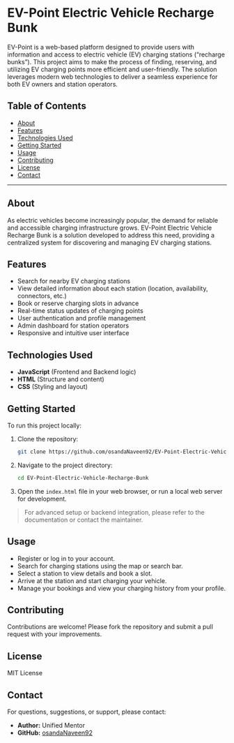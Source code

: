 # EV-Point Electric Vehicle Recharge Bunk

EV-Point is a web-based platform designed to provide users with information and access to electric vehicle (EV) charging stations (“recharge bunks”). This project aims to make the process of finding, reserving, and utilizing EV charging points more efficient and user-friendly. The solution leverages modern web technologies to deliver a seamless experience for both EV owners and station operators.

## Table of Contents
- [About](#about)
- [Features](#features)
- [Technologies Used](#technologies-used)
- [Getting Started](#getting-started)
- [Usage](#usage)
- [Contributing](#contributing)
- [License](#license)
- [Contact](#contact)

---

## About

As electric vehicles become increasingly popular, the demand for reliable and accessible charging infrastructure grows. EV-Point Electric Vehicle Recharge Bunk is a solution developed to address this need, providing a centralized system for discovering and managing EV charging stations.

## Features

- Search for nearby EV charging stations
- View detailed information about each station (location, availability, connectors, etc.)
- Book or reserve charging slots in advance
- Real-time status updates of charging points
- User authentication and profile management
- Admin dashboard for station operators
- Responsive and intuitive user interface

## Technologies Used

- **JavaScript** (Frontend and Backend logic)
- **HTML** (Structure and content)
- **CSS** (Styling and layout)

## Getting Started

To run this project locally:

1. Clone the repository:
   ```bash
   git clone https://github.com/osandaNaveen92/EV-Point-Electric-Vehicle-Recharge-Bunk.git
   ```
2. Navigate to the project directory:
   ```bash
   cd EV-Point-Electric-Vehicle-Recharge-Bunk
   ```
3. Open the `index.html` file in your web browser, or run a local web server for development.

> For advanced setup or backend integration, please refer to the documentation or contact the maintainer.

## Usage

- Register or log in to your account.
- Search for charging stations using the map or search bar.
- Select a station to view details and book a slot.
- Arrive at the station and start charging your vehicle.
- Manage your bookings and view your charging history from your profile.

## Contributing

Contributions are welcome! Please fork the repository and submit a pull request with your improvements.

## License

MIT License

## Contact

For questions, suggestions, or support, please contact:

- **Author:** Unified Mentor
- **GitHub:** [osandaNaveen92](https://github.com/osandaNaveen92)